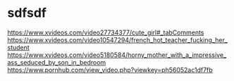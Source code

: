 # sdfsdf

https://www.xvideos.com/video27734377/cute_girl#_tabComments
https://www.xvideos.com/video10547294/french_hot_teacher_fucking_her_student
https://www.xvideos.com/video5180584/horny_mother_with_a_impressive_ass_seduced_by_son_in_bedroom
https://www.pornhub.com/view_video.php?viewkey=ph56052ac1df7fb
